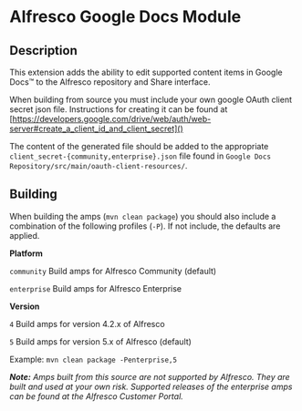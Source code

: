 Alfresco Google Docs Module
===========================

Description
-----------

This extension adds the ability to edit supported content items in Google Docs&trade; to the Alfresco repository and Share interface.

When building from source you must include your own google OAuth client secret json file. Instructions for creating it can be found at [https://developers.google.com/drive/web/auth/web-server#create_a_client_id_and_client_secret]()

The content of the generated file should be added to the appropriate `client_secret-{community,enterprise}.json` file found in `Google Docs Repository/src/main/oauth-client-resources/`.

Building
-----------

When building the amps (`mvn clean package`) you should also include a combination of the following profiles (`-P`). If not include, the defaults are applied.

**Platform**

`community` Build amps for Alfresco Community (default)

`enterprise` Build amps for Alfresco Enterprise

**Version**

`4` Build amps for version 4.2.x of Alfresco

`5` Build amps for version 5.x of Alfresco (default)

Example: `mvn clean package -Penterprise,5`
	
***Note:** Amps built from this source are not supported by Alfresco. They are built and used at your own risk. Supported releases of the enterprise amps can be found at the Alfresco Customer Portal.*

